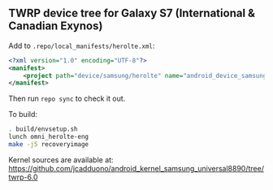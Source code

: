 ## TWRP device tree for Galaxy S7 (International & Canadian Exynos)

Add to `.repo/local_manifests/herolte.xml`:

```xml
<?xml version="1.0" encoding="UTF-8"?>
<manifest>
	<project path="device/samsung/herolte" name="android_device_samsung_herolte" remote="TeamWin" revision="android-6.0" />
</manifest>
```

Then run `repo sync` to check it out.

To build:

```sh
. build/envsetup.sh
lunch omni_herolte-eng
make -j5 recoveryimage
```

Kernel sources are available at: https://github.com/jcadduono/android_kernel_samsung_universal8890/tree/twrp-6.0
